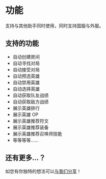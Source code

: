 # 功能

支持与其他助手同时使用，同时支持国服与外服。

## 支持的功能

- 自动创建房间
- 自动寻找对局
- 自动接受对局
- 自动预选英雄
- 自动禁用英雄
- 自动选择英雄
- 自动获取队友战绩
- 自动获取敌方战绩
- 展示英雄排行
- 展示英雄 OP
- 展示英雄推荐符文
- 展示英雄推荐装备
- 展示英雄推荐召唤师技能
- 等等等等……

## 还有更多…？

如您有你独特的想法可以[与我们分享](https://wj.qq.com/s2/10713059/078d)！
